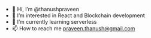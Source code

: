 - 👋 Hi, I’m @thanushpraveen
- 👀 I’m interested in React and Blockchain development
- 🌱 I’m currently learning serverless
- 📫 How to reach me praveen.thanush@gmail.com

<!---
thanushpraveen/thanushpraveen is a ✨ special ✨ repository because its `README.md` (this file) appears on your GitHub profile.
You can click the Preview link to take a look at your changes.
--->

